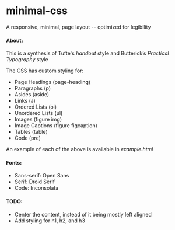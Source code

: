 # minimal-css
A responsive, minimal, page layout -- optimized for legibility

#### About:
This is a synthesis of Tufte's _handout_ style and Butterick’s _Practical Typography_ style

The CSS has custom styling for:
* Page Headings (page-heading)
* Paragraphs (p)
* Asides (aside)
* Links (a)
* Ordered Lists (ol)
* Unordered Lists (ul)
* Images (figure img)
* Image Captions (figure figcaption)
* Tables (table)
* Code (pre)

An example of each of the above is available in _example.html_

#### Fonts:
* Sans-serif: Open Sans
* Serif: Droid Serif
* Code: Inconsolata

#### TODO:
* Center the content, instead of it being mostly left aligned
* Add styling for h1, h2, and h3
